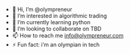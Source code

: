 - 👋 Hi, I’m @olympreneur
- 👀 I’m interested in algorithmic trading
- 🌱 I’m currently learning python
- 💞️ I’m looking to collaborate on TBD
- 📫 How to reach me info@olympreneur.com
- ⚡ Fun fact: i'm an olympian in tech

<!---
olympreneur/olympreneur is a ✨ special ✨ repository because its `README.md` (this file) appears on your GitHub profile.
You can click the Preview link to take a look at your changes.
--->
